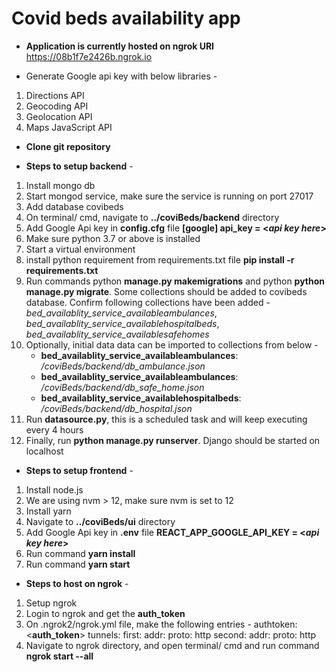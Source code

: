# Covid beds availability app


* **Application is currently hosted on ngrok URI** https://08b1f7e2426b.ngrok.io


* Generate Google api key with below libraries -
1. Directions API
2. Geocoding API
3. Geolocation API
4. Maps JavaScript API


* **Clone git repository**


* **Steps to setup backend** -
1. Install mongo db
2. Start mongod service, make sure the service is running on port 27017
3. Add database covibeds
4. On terminal/ cmd, navigate to **../coviBeds/backend** directory
5. Add Google Api key in **config.cfg** file **[google] api_key = <_api key here_>**
6. Make sure python 3.7 or above is installed
7. Start a virtual environment
8. install python requirement from requirements.txt file **pip install -r requirements.txt**
9. Run commands python **manage.py makemigrations** and python **python manage.py migrate**. Some collections should be added to covibeds database. Confirm following collections have been added - _bed_availablity_service_availableambulances_, _bed_availablity_service_availablehospitalbeds_, _bed_availablity_service_availablesafehomes_
10. Optionally, initial data data can be imported to collections from below -
    - **bed_availablity_service_availableambulances**: _/coviBeds/backend/db_ambulance.json_
    - **bed_availablity_service_availableambulances**: _/coviBeds/backend/db_safe_home.json_
    - **bed_availablity_service_availablehospitalbeds**: _/coviBeds/backend/db_hospital.json_
11. Run **datasource.py**, this is a scheduled task and will keep executing every 4 hours
12. Finally, run **python manage.py runserver**. Django should be started on localhost


* **Steps to setup frontend** -
1. Install node.js
2. We are using nvm > 12, make sure nvm is set to 12
3. Install yarn
4. Navigate to **../coviBeds/ui** directory
5. Add Google Api key in **.env** file **REACT_APP_GOOGLE_API_KEY = <_api key here_>**
6. Run command **yarn install**
7. Run command **yarn start**


* **Steps to host on ngrok** -
1. Setup ngrok
2. Login to ngrok and get the **auth_token**
3. On .ngrok2/ngrok.yml file, make the following entries -
    authtoken: <**auth_token**>
    tunnels:
      first:
        addr: <localhost port hosting frontend>
        proto: http
      second:
        addr: <localhost port hosting backend>
        proto: http
4. Navigate to ngrok directory, and open terminal/ cmd and run command **ngrok start --all**
